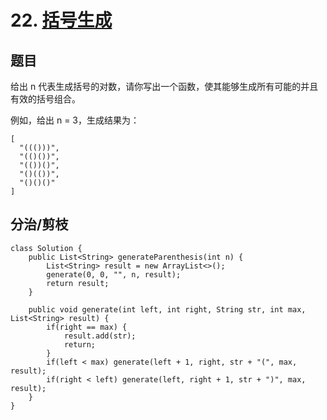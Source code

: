 # 22. [括号生成](https://leetcode-cn.com/problems/generate-parentheses/)

## 题目

给出 n 代表生成括号的对数，请你写出一个函数，使其能够生成所有可能的并且有效的括号组合。

例如，给出 n = 3，生成结果为：

```
[
  "((()))",
  "(()())",
  "(())()",
  "()(())",
  "()()()"
]
```

## 分治/剪枝

```
class Solution {
    public List<String> generateParenthesis(int n) {
        List<String> result = new ArrayList<>();
        generate(0, 0, "", n, result);
        return result;
    }
    
    public void generate(int left, int right, String str, int max, List<String> result) {
        if(right == max) {
            result.add(str);
            return;
        }
        if(left < max) generate(left + 1, right, str + "(", max, result);
        if(right < left) generate(left, right + 1, str + ")", max, result);
    }
}
```


